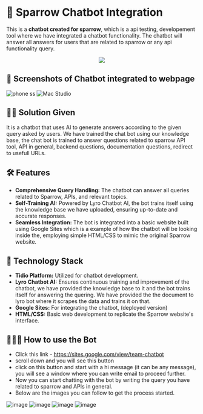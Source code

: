 # 🚀 Sparrow Chatbot Integration

This is a **chatbot created for sparrow**, which is a api testing, developement tool where we have integrated a chatbot functionality. The chatbot will answer all answers for users that are related to sparrow or any api functionality query.

<div align="center">
  <div>
    <a href="https://www.loom.com/share/974dd55b0c304ce1b042d9874d60b80c">
      <img style="max-width:300px;" src="https://cdn.loom.com/sessions/thumbnails/974dd55b0c304ce1b042d9874d60b80c-with-play.gif">
    </a>
  </div>
</div>

## 📌 Screenshots of Chatbot integrated to webpage
![phone ss](https://github.com/user-attachments/assets/abba558f-fc7c-4300-9644-6b5772c02087)
![Mac Studio](https://github.com/user-attachments/assets/59784cc4-2337-40ab-a5d6-fefa922ba7d1)



## 👨‍🔧 Solution Given 

It is a chatbot that uses AI to generate answers according to the given query asked by users. We have trained the chat bot using our knowledge base, the chat bot is trained to answer questions related to sparrow API tool, API in general, backend questions, documentation questions, redirect to usefull URLs.


## 🛠 Features

- **Comprehensive Query Handling:** The chatbot can answer all queries related to Sparrow, APIs, and relevant topics.
- **Self-Training AI:** Powered by Lyro Chatbot AI, the bot trains itself using the knowledge base we have uploaded, ensuring up-to-date and accurate responses.
- **Seamless Integration:** The bot is integrated into a basic website built using Google Sites which is a example of how the chatbot will be looking inside the, employing simple HTML/CSS to mimic the original Sparrow website.

## 🚧 Technology Stack

- **Tidio Platform:** Utilized for chatbot development.
- **Lyro Chatbot AI:** Ensures continuous training and improvement of the chatbot, we have provided the knowledge base to it and the bot trains itself for answering the quering. We have provided the the document to lyro bot where it scrapes the data and trains it on that. 
- **Google Sites:** For integrating the chatbot, (deployed version)
- **HTML/CSS:** Basic web development to replicate the Sparrow website's interface.

## 👨🏽‍💻 How to use the Bot 

- Click this link - https://sites.google.com/view/team-chatbot
- scroll down and you will see this button 
- click on this button and start with a hi message (it can be any message), you will see a window where you can write email to proceed further.
- Now you can start chatting with the bot by writing the query you have related to sparrow and APIs in general.
- Below are the images you can follow to get the process started. 

![image](https://github.com/user-attachments/assets/8785fbfe-2f80-462e-812a-ced89589dd8f)
![image](https://github.com/user-attachments/assets/614fc681-c330-474e-9e83-1c199a92fcde)
![image](https://github.com/user-attachments/assets/f8d16d57-d0f3-45c9-9ce3-3d625a6d21ea)
![image](https://github.com/user-attachments/assets/86723df9-8410-401a-8aa5-6e50d0c928e5)







